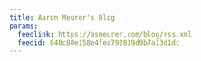 ```yaml
---
title: Aaron Meurer's Blog
params:
  feedlink: https://asmeurer.com/blog/rss.xml
  feedid: 048c80e158e4fea792839d9b7a13d1dc
---
```

